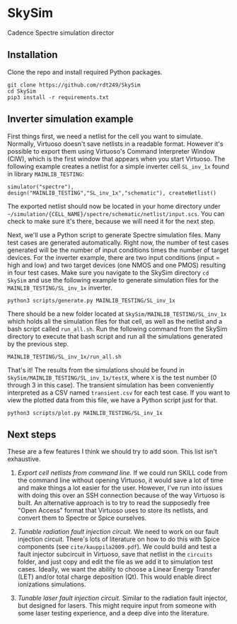 # SkySim
Cadence Spectre simulation director

## Installation

Clone the repo and install required Python packages.

```
git clone https://github.com/rdt249/SkySim
cd SkySim
pip3 install -r requirements.txt
```

## Inverter simulation example

First things first, we need a netlist for the cell you want to simulate. Normally, Virtuoso doesn't save netlists in a readable format. However it's possible to export them using Virtuoso's Command Interpreter Window (CIW), which is the first window that appears when you start Virtuoso. The following example creates a netlist for a simple inverter cell `SL_inv_1x` found in library `MAINLIB_TESTING`:

```simulator("spectre"), design("MAINLIB_TESTING","SL_inv_1x","schematic"), createNetlist()```

The exported netlist should now be located in your home directory under `~/simulation/{CELL_NAME}/spectre/schematic/netlist/input.scs`. You can check to make sure it's there, because we will need it for the next step.

Next, we'll use a Python script to generate Spectre simulation files. Many test cases are generated automatically. Right now, the number of test cases generated will be the number of input conditions times the number of target devices. For the inverter example, there are two input conditions (input = high and low) and two target devices (one NMOS and one PMOS) resulting in four test cases. Make sure you navigate to the SkySim directory `cd SkySim` and use the following example to generate simulation files for the `MAINLIB_TESTING/SL_inv_1x` inverter.

```python3 scripts/generate.py MAINLIB_TESTING/SL_inv_1x```

There should be a new folder located at `SkySim/MAINLIB_TESTING/SL_inv_1x` which holds all the simulation files for that cell, as well as the netlist and a bash script called `run_all.sh`. Run the following command from the SkySim directory to execute that bash script and run all the simulations generated by the previous step.

```MAINLIB_TESTING/SL_inv_1x/run_all.sh```

That's it! The results from the simulations should be found in `SkySim/MAINLIB_TESTING/SL_inv_1x/testX`, where `X` is the test number (0 through 3 in this case). The transient simulation has been conveniently interpreted as a CSV named `transient.csv` for each test case. If you want to view the plotted data from this file, we have a Python script just for that.

```python3 scripts/plot.py MAINLIB_TESTING/SL_inv_1x```

## Next steps

These are a few features I think we should try to add soon. This list isn't exhaustive.

1. _Export cell netlists from command line._ If we could run SKILL code from the command line without opening Virtuoso, it would save a lot of time and make things a lot easier for the user. However, I've run into issues with doing this over an SSH connection because of the way Virtuoso is built. An alternative approach is to try to read the supposedly free "Open Access" format that Virtuoso uses to store its netlists, and convert them to Spectre or Spice ourselves.

2. _Tunable radiation fault injection circuit._ We need to work on our fault injection circuit. There's lots of literature on how to do this with Spice components (see `cite/kauppila2009.pdf`). We could build and test a fault injector subcircuit in Virtuoso, save that netlist in the `circuits` folder, and just copy and edit the file as we add it to simulation test cases. Ideally, we want the ability to choose a Linear Energy Transfer (LET) and/or total charge deposition (Qt). This would enable direct ionizations simulations.

3. _Tunable laser fault injection circuit._ Similar to the radiation fault injector, but designed for lasers. This might require input from someone with some laser testing experience, and a deep dive into the literature.